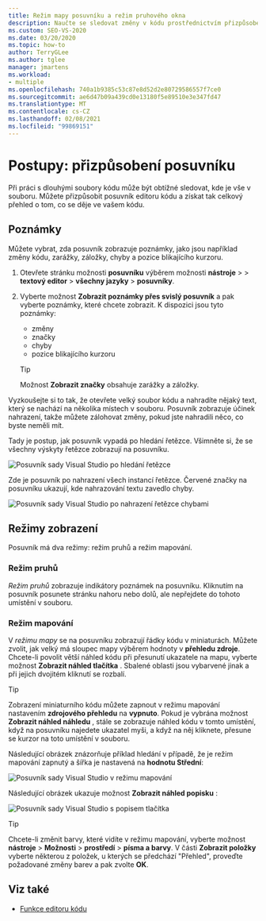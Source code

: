 ```yaml
---
title: Režim mapy posuvníku a režim pruhového okna
description: Naučte se sledovat změny v kódu prostřednictvím přizpůsobení posuvníku a také se naučíte, jak používat režim pruhů a režim mapování.
ms.custom: SEO-VS-2020
ms.date: 03/20/2020
ms.topic: how-to
author: TerryGLee
ms.author: tglee
manager: jmartens
ms.workload:
- multiple
ms.openlocfilehash: 740a1b9385c53c87e8d52d2e80729586557f7ce0
ms.sourcegitcommit: ae6d47b09a439cd0e13180f5e89510e3e347fd47
ms.translationtype: MT
ms.contentlocale: cs-CZ
ms.lasthandoff: 02/08/2021
ms.locfileid: "99869151"
---
```

# <a name="how-to-customize-the-scroll-bar"></a>Postupy: přizpůsobení posuvníku

Při práci s dlouhými soubory kódu může být obtížné sledovat, kde je vše v souboru. Můžete přizpůsobit posuvník editoru kódu a získat tak celkový přehled o tom, co se děje ve vašem kódu.

## <a name="annotations"></a>Poznámky

Můžete vybrat, zda posuvník zobrazuje poznámky, jako jsou například změny kódu, zarážky, záložky, chyby a pozice blikajícího kurzoru.

   1. Otevřete stránku možnosti **posuvníku** výběrem možnosti **nástroje**  >    >  **textový editor**  >  **všechny jazyky**  >  **posuvníky**.

   2. Vyberte možnost **Zobrazit poznámky přes svislý posuvník** a pak vyberte poznámky, které chcete zobrazit. K dispozici jsou tyto poznámky:

      - změny
      - značky
      - chyby
      - pozice blikajícího kurzoru

      > [!TIP]
      > Možnost **Zobrazit značky** obsahuje zarážky a záložky.

Vyzkoušejte si to tak, že otevřete velký soubor kódu a nahradíte nějaký text, který se nachází na několika místech v souboru. Posuvník zobrazuje účinek nahrazení, takže můžete zálohovat změny, pokud jste nahradili něco, co byste neměli mít.

Tady je postup, jak posuvník vypadá po hledání řetězce. Všimněte si, že se všechny výskyty řetězce zobrazují na posuvníku.

![Posuvník sady Visual Studio po hledání řetězce](../ide/media/enhancedscrollbarsearch.png)

Zde je posuvník po nahrazení všech instancí řetězce. Červené značky na posuvníku ukazují, kde nahrazování textu zavedlo chyby.

![Posuvník sady Visual Studio po nahrazení řetězce chybami](../ide/media/enhancedscrollbarreplace.png)

## <a name="display-modes"></a>Režimy zobrazení

Posuvník má dva režimy: režim pruhů a režim mapování.

### <a name="bar-mode"></a>Režim pruhů

*Režim pruhů* zobrazuje indikátory poznámek na posuvníku. Kliknutím na posuvník posunete stránku nahoru nebo dolů, ale nepřejdete do tohoto umístění v souboru.

### <a name="map-mode"></a>Režim mapování

V *režimu mapy* se na posuvníku zobrazují řádky kódu v miniaturách. Můžete zvolit, jak velký má sloupec mapy výběrem hodnoty v **přehledu zdroje**. Chcete-li povolit větší náhled kódu při přesunutí ukazatele na mapu, vyberte možnost **Zobrazit náhled tlačítka** . Sbalené oblasti jsou vybarvené jinak a při jejich dvojitém kliknutí se rozbalí.

> [!TIP]
> Zobrazení miniaturního kódu můžete zapnout v režimu mapování nastavením **zdrojového přehledu** na **vypnuto**. Pokud je vybrána možnost **Zobrazit náhled náhledu** , stále se zobrazuje náhled kódu v tomto umístění, když na posuvníku najedete ukazatel myši, a když na něj kliknete, přesune se kurzor na toto umístění v souboru.

Následující obrázek znázorňuje příklad hledání v případě, že je režim mapování zapnutý a šířka je nastavená na **hodnotu Střední**:

![Posuvník sady Visual Studio v režimu mapování](../ide/media/enhancedscrollbar.png)

Následující obrázek ukazuje možnost **Zobrazit náhled popisku** :

![Posuvník sady Visual Studio s popisem tlačítka](../ide/media/enhancedscrollbarsearchtooltip.png)

> [!TIP]
> Chcete-li změnit barvy, které vidíte v režimu mapování, vyberte možnost **nástroje**  >  **Možnosti**  >  **prostředí**  >  **písma a barvy**. V části **Zobrazit položky** vyberte některou z položek, u kterých se předchází "Přehled", proveďte požadované změny barev a pak zvolte **OK**.

## <a name="see-also"></a>Viz také

- [Funkce editoru kódu](../ide/writing-code-in-the-code-and-text-editor.md)

